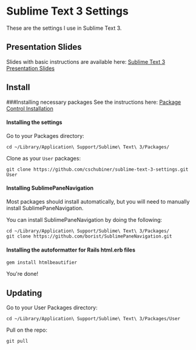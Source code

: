Sublime Text 3 Settings
=======================

These are the settings I use in Sublime Text 3.

## Presentation Slides

Slides with basic instructions are available here: [Sublime Text 3 Presentation Slides](https://www.dropbox.com/s/8tn6p01wncvf6rh/sublime%20text%20editor%20presentation%20Airbnb.key?dl=0)

## Install

###Installing necessary packages
See the instructions here: [Package Control Installation](http://wbond.net/sublime_packages/package_control/installation#ST3)

#### Installing the settings
Go to your Packages directory:

```
cd ~/Library/Application\ Support/Sublime\ Text\ 3/Packages/
```

Clone as your `User` packages:

```
git clone https://github.com/cschubiner/sublime-text-3-settings.git User
```

#### Installing SublimePaneNavigation
Most packages should install automatically, but you will need to manually install SublimePaneNavigation.

You can install SublimePaneNavigation by doing the following:
```
cd ~/Library/Application\ Support/Sublime\ Text\ 3/Packages/
git clone https://github.com/borist/SublimePaneNavigation.git
```

#### Installing the autoformatter for Rails html.erb files
```
gem install htmlbeautifier
```

You're done!

## Updating

Go to your User Packages directory:

```
cd ~/Library/Application\ Support/Sublime\ Text\ 3/Packages/User
```

Pull on the repo:

```
git pull
```
